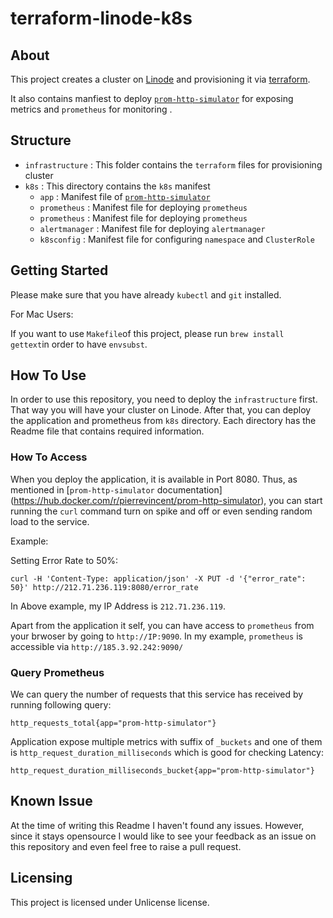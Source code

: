 # terraform-linode-k8s

## About
This project creates a cluster on [Linode](https://www.linode.com/products/kubernetes/) and provisioning it via [terraform](https://registry.terraform.io/providers/linode/linode/latest/docs/resources/lke_cluster).

It also contains manfiest to deploy [`prom-http-simulator`](https://hub.docker.com/r/pierrevincent/prom-http-simulator/) for exposing metrics and `prometheus` for monitoring .

## Structure
- `infrastructure` : This folder contains the `terraform` files for provisioning cluster
- `k8s` : This directory contains the `k8s` manifest
    - `app` : Manifest file of [`prom-http-simulator`](https://hub.docker.com/r/pierrevincent/prom-http-simulator/)
    - `prometheus` : Manifest file for deploying `prometheus`
    - `prometheus` : Manifest file for deploying `prometheus`
    - `alertmanager` : Manifest file for deploying `alertmanager`
    - `k8sconfig` : Manifest file for configuring `namespace` and `ClusterRole`
## Getting Started
Please make sure that you have already `kubectl` and `git` installed.

For Mac Users:

If you want to use `Makefile`of this project, please run `brew install gettext`in order to have `envsubst`.


## How To Use
In order to use this repository, you need to deploy the `infrastructure` first. That way you will have your cluster on Linode. After that, you can deploy the application and prometheus from `k8s` directory. Each directory has the Readme file that contains required information.

### How To Access

When you deploy the application, it is available in Port 8080. Thus, as mentioned in [`prom-http-simulator` documentation] (https://hub.docker.com/r/pierrevincent/prom-http-simulator), you can start running the `curl` command turn on spike and off or even sending random load to the service.

Example:

Setting Error Rate to 50%:

```
curl -H 'Content-Type: application/json' -X PUT -d '{"error_rate": 50}' http://212.71.236.119:8080/error_rate
```

In Above example, my IP Address is `212.71.236.119`.

Apart from the application it self, you can have access to `prometheus` from your brwoser by going to `http://IP:9090`. In my example, `prometheus` is accessible via `http://185.3.92.242:9090/`

### Query Prometheus

We can query the number of requests that this service has received by running following query:

```
http_requests_total{app="prom-http-simulator"}
```

Application expose multiple metrics with suffix of `_buckets` and one of them is `http_request_duration_milliseconds` which is good for checking Latency:

```
http_request_duration_milliseconds_bucket{app="prom-http-simulator"}
```

## Known Issue
At the time of writing this Readme I haven't found any issues. However, since it stays opensource I would like to see your feedback as an issue on this repository and even feel free to raise a pull request.

## Licensing
This project is licensed under Unlicense license.